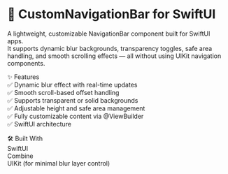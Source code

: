 # 📱 CustomNavigationBar for SwiftUI
A lightweight, customizable NavigationBar component built for SwiftUI apps.  
It supports dynamic blur backgrounds, transparency toggles, safe area handling, and smooth scrolling effects — all without using UIKit navigation components.

✨ Features  
    ✅ Dynamic blur effect with real-time updates  
    ✅ Smooth scroll-based offset handling  
    ✅ Supports transparent or solid backgrounds  
    ✅ Adjustable height and safe area management  
    ✅ Fully customizable content via @ViewBuilder  
    ✅ SwiftUI architecture  

🛠️ Built With  
    SwiftUI  
    Combine  
    UIKit (for minimal blur layer control)
